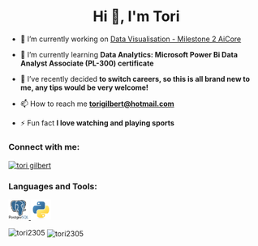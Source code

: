 <h1 align="center">Hi 👋, I'm Tori</h1>

- 🔭 I’m currently working on [Data Visualisation - Milestone 2 AiCore](https://github.com/Tori2305/Customer_loans_in_finance.git)

- 🌱 I’m currently learning **Data Analytics: Microsoft Power Bi Data Analyst Associate (PL-300) certificate**

- 👯 I’ve recently decided **to switch careers, so this is all brand new to me, any tips would be very welcome!**

- 📫 How to reach me **torigilbert@hotmail.com**

- ⚡ Fun fact **I love watching and playing sports**

<h3 align="left">Connect with me:</h3>
<p align="left">
<a href="https://linkedin.com/in/tori-gilbert" target="blank"><img align="center" src="https://raw.githubusercontent.com/rahuldkjain/github-profile-readme-generator/master/src/images/icons/Social/linked-in-alt.svg" alt="tori gilbert" height="30" width="40" /></a>
</p>

<h3 align="left">Languages and Tools:</h3>
<p align="left"> <a href="https://www.postgresql.org" target="_blank" rel="noreferrer"> <img src="https://raw.githubusercontent.com/devicons/devicon/master/icons/postgresql/postgresql-original-wordmark.svg" alt="postgresql" width="40" height="40"/> </a> <a href="https://www.python.org" target="_blank" rel="noreferrer"> <img src="https://raw.githubusercontent.com/devicons/devicon/master/icons/python/python-original.svg" alt="python" width="40" height="40"/> </a> </p>

<p><img align="left" src="https://github-readme-stats.vercel.app/api/top-langs?username=tori2305&show_icons=true&locale=en&layout=compact" alt="tori2305" /></p>

<p>&nbsp;<img align="center" src="https://github-readme-stats.vercel.app/api?username=tori2305&show_icons=true&locale=en" alt="tori2305" /></p>
